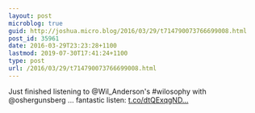 ```yaml
---
layout: post
microblog: true
guid: http://joshua.micro.blog/2016/03/29/t714790073766699008.html
post_id: 35961
date: 2016-03-29T23:23:28+1100
lastmod: 2019-07-30T17:41:24+1100
type: post
url: /2016/03/29/t714790073766699008.html
---
```

Just finished listening to @Wil_Anderson's #wilosophy with @oshergunsberg ... fantastic listen: [t.co/dtQExqgND...](https://t.co/dtQExqgNDk)
